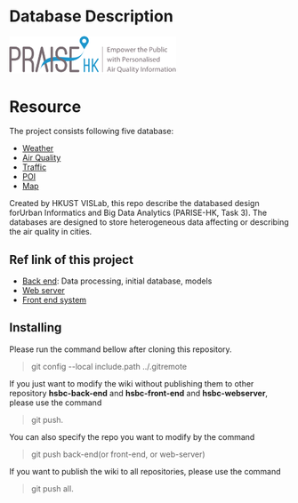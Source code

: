# Database Description
<img src="https://github.com/HKUST-VISLab/hsbc-wiki/blob/master/imgs/praise_201703_tagline-1024x230.png?raw=true" width="300px">

# Resource

The project consists following five database:

* [Weather](https://github.com/d3/d3/blob/master/API.md)
* [Air Quality](https://github.com/d3/d3/releases)
* [Traffic](https://github.com/d3/d3/wiki/Gallery)
* [POI](https://bl.ocks.org/mbostock)
* [Map](https://github.com/d3/d3/wiki)

Created by HKUST VISLab, this repo describe the databased design forUrban Informatics and Big Data Analytics (PARISE-HK, Task 3). 
The databases are designed to store heterogeneous data affecting or describing the air quality in cities. 
 
## Ref link of this project
* [Back end](https://github.com/HKUST-VISLab/hsbc-back-end): Data processing, initial database, models
* [Web server](https://github.com/HKUST-VISLab/hsbc-web-server-analytics)
* [Front end system](https://github.com/HKUST-VISLab/hsbc-front-end-analytics)


## Installing 
Please run the command bellow after cloning this repository.

> git config --local include.path ../.gitremote

If you just want to modify the wiki without publishing them to other repository **hsbc-back-end** and **hsbc-front-end** and **hsbc-webserver**, please use the command 
> git push.

You can also specify the repo you want to modify by the command
> git push back-end(or front-end, or web-server)

If you want to publish the wiki to all repositories, please use the command 
> git push all.